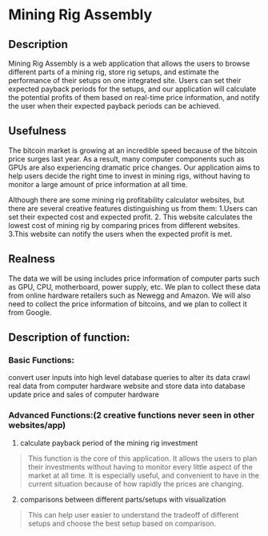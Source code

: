 # Mining Rig Assembly

## Description

Mining Rig Assembly is a web application that allows the users to browse different parts of a mining rig, store rig setups, and estimate the performance of their setups on one integrated site. Users can set their expected payback periods for the setups, and our application will calculate the potential profits of them based on real-time price information, and notify the user when their expected payback periods can be achieved. 

## Usefulness

The bitcoin market is growing at an incredible speed because of the bitcoin price surges last year. As a result, many computer components such as GPUs are also experiencing dramatic price changes. Our application aims to help users decide the right time to invest in mining rigs, without having to monitor a large amount of price information at all time. 

Although there are some mining rig profitability calculator websites, but there are several creative features distinguishing us from them:
1.Users can set their expected cost  and expected profit.
2. This website calculates the lowest cost of mining rig by comparing prices from different websites.
3.This website can notify the users when the expected profit is met.
 
## Realness
 
The data we will be using includes price information of computer parts such as GPU, CPU, motherboard, power supply, etc. We plan to collect these data from online hardware retailers such as Newegg and Amazon. We will also need to collect the price information of bitcoins, and we plan to collect it from Google. 


## Description of function:

### Basic Functions:

convert user inputs into high level database queries to alter its data
crawl real data from computer hardware website and store data into database
update price and sales of computer hardware

### Advanced Functions:(2 creative functions never seen in other websites/app)
	
1. calculate payback period of the mining rig investment
		
> This function is the core of this application. It allows the users to plan their investments without having to monitor every little aspect of the market at all time. It is especially useful, and convenient to have in the current situation because of how rapidly the prices are changing. 

2. comparisons between different parts/setups with visualization 

> This can help user easier to understand the tradeoff of different setups and choose the best setup based on comparison.





